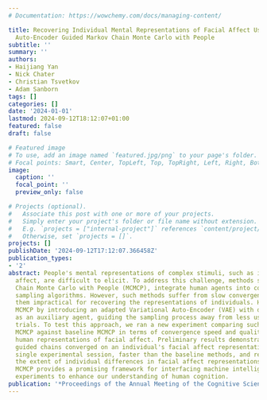 ```yaml
---
# Documentation: https://wowchemy.com/docs/managing-content/

title: Recovering Individual Mental Representations of Facial Affect Using Variational
  Auto-Encoder Guided Markov Chain Monte Carlo with People
subtitle: ''
summary: ''
authors:
- Haijiang Yan
- Nick Chater
- Christian Tsvetkov
- Adam Sanborn
tags: []
categories: []
date: '2024-01-01'
lastmod: 2024-09-12T18:12:07+01:00
featured: false
draft: false

# Featured image
# To use, add an image named `featured.jpg/png` to your page's folder.
# Focal points: Smart, Center, TopLeft, Top, TopRight, Left, Right, BottomLeft, Bottom, BottomRight.
image:
  caption: ''
  focal_point: ''
  preview_only: false

# Projects (optional).
#   Associate this post with one or more of your projects.
#   Simply enter your project's folder or file name without extension.
#   E.g. `projects = ["internal-project"]` references `content/project/deep-learning/index.md`.
#   Otherwise, set `projects = []`.
projects: []
publishDate: '2024-09-12T17:12:07.366458Z'
publication_types:
- '2'
abstract: People's mental representations of complex stimuli, such as images of facial
  affect, are difficult to elicit. To address this challenge, methods such as Markov
  Chain Monte Carlo with People (MCMCP), integrate human agents into computer-based
  sampling algorithms. However, such methods suffer from slow convergence, making
  them impractical for recovering the representations of individuals. Here, we extended
  MCMCP by introducing an adapted Variational Auto-Encoder (VAE) with domain knowledge
  as an auxiliary agent, guiding the sampling process away from less useful experimental
  trials. To test this approach, we ran a new experiment comparing such a VAE-guided
  MCMCP against baseline MCMCP in terms of convergence speed and quality of recovering
  human representations of facial affect. Preliminary results demonstrated that most
  guided chains converged on an individual's facial affect representation within a
  single experimental session, faster than the baseline methods, and results showed
  the extent of individual differences in facial affect representations. Thus, VAE-guided
  MCMCP provides a promising framework for interfacing machine intelligence with psychological
  experiments to enhance our understanding of human cognition.
publication: '*Proceedings of the Annual Meeting of the Cognitive Science Society*'
---
```


